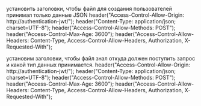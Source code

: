 установить заголовки, чтобы файл для создания пользователей принимал только данные JSON
header("Access-Control-Allow-Origin: http://authentication-jwt/");
header("Content-Type: application/json; charset=UTF-8");
header("Access-Control-Allow-Methods: POST");
header("Access-Control-Max-Age: 3600");
header("Access-Control-Allow-Headers: Content-Type, Access-Control-Allow-Headers, Authorization, X-Requested-With");

установим заголовки, чтобы файл знал откуда должен поступить запрос и какой тип данных принимается.
header("Access-Control-Allow-Origin: http://authentication-jwt/");
header("Content-Type: application/json; charset=UTF-8");
header("Access-Control-Allow-Methods: POST");
header("Access-Control-Max-Age: 3600");
header("Access-Control-Allow-Headers: Content-Type, Access-Control-Allow-Headers, Authorization, X-Requested-With");

